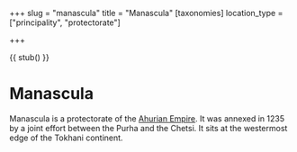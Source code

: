 +++
slug = "manascula"
title = "Manascula"
[taxonomies]
location_type = ["principality", "protectorate"]

+++

{{ stub() }}

# Manascula

Manascula is a protectorate of the [Ahurian Empire](@/locations/ahuria.md). It
was annexed in 1235 by a joint effort between the Purha and the Chetsi. It sits at the 
westermost edge of the Tokhani continent.